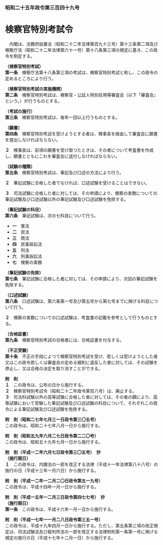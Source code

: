 ### 昭和二十五年政令第三百四十九号  
# 検察官特別考試令  
　内閣は、法務府設置法（昭和二十二年法律第百九十三号）第十三条第二項及び検察庁法（昭和二十二年法律第六十一号）第十八条第三項の規定に基き、この政令を制定する。  
  
**（検察官特別考試）**  
**第一条**　検察庁法第十八条第三項の考試は、検察官特別考試と称し、この政令の定めるところにより行う。  
  
**（検察官特別考試の実施機関）**  
**第二条**　検察官特別考試は、検察官・公証人特別任用等審査会（以下「審査会」という。）が行うものとする。  
  
**（考試の施行）**  
**第三条**　検察官特別考試は、毎年一回以上行うものとする。  
  
**（願書）**  
**第四条**　検察官特別考試を受けようとする者は、検事長を経由して審査会に願書を提出しなければならない。  
  
**２**　検事長は、前項の願書を受け取つたときは、その者について考査書を作成し、願書とともにこれを審査会に送付しなければならない。  
  
**（試験の種類）**  
**第五条**　検察官特別考試は、筆記及び口述の方法により行う。  
  
**２**　筆記試験に合格した者でなければ、口述試験を受けることはできない。  
  
**３**　司法試験に合格した者に対しては、その申請により、検察の実務についての筆記試験及び口述試験以外の筆記試験及び口述試験を免除する。  
  
**（筆記試験の科目）**  
**第六条**　筆記試験は、次の七科目について行う。  
* **一**　憲法  
* **二**　民法  
* **三**　商法  
* **四**　民事訴訟法  
* **五**　刑法  
* **六**　刑事訴訟法  
* **七**　検察の実務  
  
**（筆記試験の免除）**  
**第七条**　筆記試験に合格した者に対しては、その申請により、次回の筆記試験を免除する。  
  
**（口述試験）**  
**第八条**　口述試験は、第六条第一号及び第五号から第七号までに掲げる科目について行う。  
  
**２**　検察の実務についての口述試験は、考査書の記載を参考として行うものとする。  
  
**（合格証書）**  
**第九条**　検察官特別考試の合格者には、合格証書を付与する。  
  
**（不正受験）**  
**第十条**　不正の手段によつて検察官特別考試を受け、若しくは受けようとした者又はこの政令若しくは審査会の定める細則に違反した者に対しては、その試験を停止し、又は合格の決定を取り消すことができる。  
  
**附　則**  
**１**　この政令は、公布の日から施行する。  
**２**　検察官特別考試令（昭和二十二年政令第百八号）は、廃止する。  
**３**　司法科試験以外の高等試験に合格した者に対しては、その者の願により、高等試験において受験した筆記試験及び口述試験の科目について、それぞれこの政令による筆記試験及び口述試験を免除する。  
  
**附　則（昭和二七年七月三一日政令第三〇五号）**  
この政令は、昭和二十七年八月一日から施行する。  
  
**附　則（昭和五九年六月二七日政令第二二〇号）**  
この政令は、昭和五十九年七月一日から施行する。  
  
**附　則（平成一二年六月七日政令第三〇五号）　抄**  
**（施行期日）**  
**１**　この政令は、内閣法の一部を改正する法律（平成十一年法律第八十八号）の施行の日（平成十三年一月六日）から施行する。  
  
**附　則（平成一二年一二月二〇日政令第五一九号）**  
この政令は、平成十四年一月一日から施行する。  
  
**附　則（平成一五年一二月三日政令第四七七号）　抄**  
**（施行期日）**  
**第一条**　この政令は、平成十六年一月一日から施行する。  
  
**附　則（平成一七年一一月二八日政令第三五一号）**  
この政令は、平成十九年四月一日から施行する。ただし、第五条第三項の改正規定は、司法試験法及び裁判所法の一部を改正する法律附則第一条第一号に掲げる規定の施行の日（平成十七年十二月一日）から施行する。  
  
